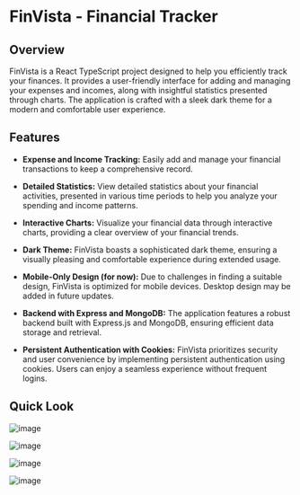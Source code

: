 # FinVista - Financial Tracker

## Overview

FinVista is a React TypeScript project designed to help you efficiently track your finances. It provides a user-friendly interface for adding and managing your expenses and incomes, along with insightful statistics presented through charts. The application is crafted with a sleek dark theme for a modern and comfortable user experience.

## Features

- **Expense and Income Tracking:** Easily add and manage your financial transactions to keep a comprehensive record.

- **Detailed Statistics:** View detailed statistics about your financial activities, presented in various time periods to help you analyze your spending and income patterns.

- **Interactive Charts:** Visualize your financial data through interactive charts, providing a clear overview of your financial trends.

- **Dark Theme:** FinVista boasts a sophisticated dark theme, ensuring a visually pleasing and comfortable experience during extended usage.

- **Mobile-Only Design (for now):** Due to challenges in finding a suitable design, FinVista is optimized for mobile devices. Desktop design may be added in future updates.

- **Backend with Express and MongoDB:** The application features a robust backend built with Express.js and MongoDB, ensuring efficient data storage and retrieval.

- **Persistent Authentication with Cookies:** FinVista prioritizes security and user convenience by implementing persistent authentication using cookies. Users can enjoy a seamless experience without frequent logins.

## Quick Look

![image](https://github.com/kristiyankiryakov/ExpenseManager/assets/126320553/3f787cec-e677-4d7d-b23a-a28ff30132c8)

![image](https://github.com/kristiyankiryakov/ExpenseManager/assets/126320553/fd9db3d7-7e5e-4f91-83eb-367f40be487d)

![image](https://github.com/kristiyankiryakov/ExpenseManager/assets/126320553/11c6a44f-1677-4cd6-9e3f-d78cd9ef2adb)

![image](https://github.com/kristiyankiryakov/ExpenseManager/assets/126320553/90296ed1-f8cb-4988-a21e-04aef39f8ad6)


